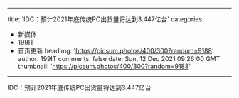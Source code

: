 
---
title: 'IDC：预计2021年底传统PC出货量将达到3.447亿台'
categories: 
 - 新媒体
 - 199IT
 - 首页更新
headimg: 'https://picsum.photos/400/300?random=9188'
author: 199IT
comments: false
date: Sun, 12 Dec 2021 09:26:00 GMT
thumbnail: 'https://picsum.photos/400/300?random=9188'
---

<div>   
IDC：预计2021年底传统PC出货量将达到3.447亿台  
</div>
            